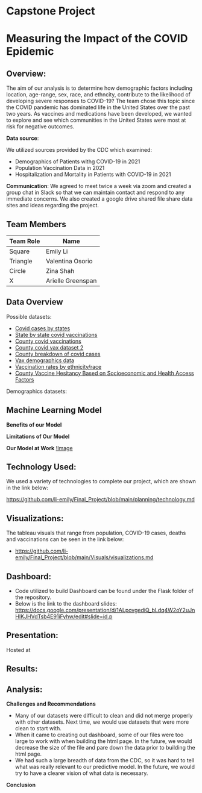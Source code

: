# Capstone Project
# Measuring the Impact of the COVID Epidemic

## Overview:

  The aim of our analysis is to determine how demographic factors including location, age-range, sex, race, and ethncity, contribute to the likelihood of developing severe responses to COVID-19? The team chose this topic since the COVID pandemic has dominated life in the United States over the past two years. As vaccines and medications have been developed, we wanted to explore and see which communities in the United States were most at risk for negative outcomes. 

**Data source**: 

  We utilized sources provided by the CDC which examined: 
  * Demographics of Patients withg COVID-19 in 2021 
  * Population Vaccination Data in 2021
  * Hospitalization and Mortality in Patients with COVID-19 in 2021

**Communication**: We agreed to meet twice a week via zoom and created a group chat in Slack so that we can maintain contact and respond to any immediate concerns. We also created a google drive shared file share data sites and ideas regarding the project. 

## Team Members
Team Role | Name
--- | ---
Square | Emily Li
Triangle | Valentina Osorio
Circle | Zina Shah
X | Arielle Greenspan

## Data Overview

Possible datasets:

* [Covid cases by states](https://data.cdc.gov/Case-Surveillance/United-States-COVID-19-Cases-and-Deaths-by-State-o/9mfq-cb36)
* [State by state covid vaccinations](https://ourworldindata.org/us-states-vaccinations)
* [County covid vaccinations](https://www.cdc.gov/coronavirus/2019-ncov/vaccines/distributing/reporting-counties.html)
* [County covid vax dataset 2](https://data.cdc.gov/Vaccinations/COVID-19-Vaccinations-in-the-United-States-County/8xkx-amqh)
* [County breakdown of covid cases](https://usafacts.org/visualizations/coronavirus-covid-19-spread-map/)
* [Vax demographics data](https://covid.cdc.gov/covid-data-tracker/#vaccination-demographic)
* [Vaccination rates by ethnicity/race](https://www.kff.org/coronavirus-covid-19/issue-brief/latest-data-on-covid-19-vaccinations-by-race-ethnicity/)
* [County Vaccine Hesitancy Based on Socioeconomic and Health Access Factors](https://data.cdc.gov/stories/s/cnd2-a6zw)

Demographics datasets:

## Machine Learning Model

**Benefits of our Model**

**Limitations of Our Model**

**Our Model at Work**
[!Image](Resources/Image.png)

## Technology Used:
We used a variety of technologies to complete our project, which are shown in the link below:

https://github.com/li-emily/Final_Project/blob/main/planning/technology.md

## Visualizations:
The tableau visuals that range from population, COVID-19 cases, deaths and vaccinations can be seen in the link below:

* https://github.com/li-emily/Final_Project/blob/main/Visuals/visualizations.md

## Dashboard:

* Code utilized to build Dashboard can be found under the Flask folder of the repository.
* Below is the link to the dashboard slides:
https://docs.google.com/presentation/d/1ALpovgediQ_bLdq4W2oY2uJnHIKJHVdTsb4E91iFyhw/edit#slide=id.p 


## Presentation:
Hosted at 

## Results:

## Analysis:

**Challenges and Recommendations**

* Many of our datasets were difficult to clean and did not merge properly with other datasets. Next time, we would use datasets that were more clean to start with. 
* When it came to creating out dashboard, some of our files were too large to work with when building the html page. In the future, we would decrease the size of the file and pare down the data prior to building the html page.
* We had such a large breadth of data from the CDC, so it was hard to tell what was really relevant to our predictive model. In the future, we would try to have a clearer vision of what data is necessary.


**Conclusion**
